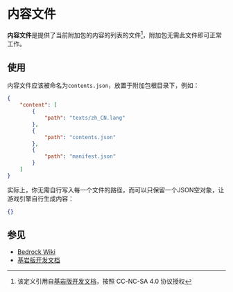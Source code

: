 # 内容文件
**内容文件**是提供了当前附加包的内容的列表的文件[^1]，附加包无需此文件即可正常工作。

## 使用
内容文件应该被命名为`contents.json`，放置于附加包根目录下，例如：

~~~json
{
	"content": [
		{
			"path": "texts/zh_CN.lang"
		},
		{
			"path": "contents.json"
		},
		{
			"path": "manifest.json"
		}
	]
}
~~~

实际上，你无需自行写入每一个文件的路径，而可以只保留一个JSON空对象，让游戏引擎自行生成内容：

~~~json
{}
~~~

## 参见
- [Bedrock Wiki](https://wiki.bedrock.dev/concepts/contents.html)
- [基岩版开发文档](https://mcbe-dev.net/addons/data-driven/general/contents.html)

[^1]: 该定义引用自[基岩版开发文档](https://mcbe-dev.net/addons/data-driven/general/contents.html)，按照 CC-NC-SA 4.0 协议授权